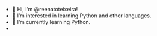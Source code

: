 - 👋 Hi, I’m @reenatoteixeira!
- 👀 I’m interested in learning Python and other languages.
- 🌱 I’m currently learning Python.
- 

<!---
hennagt/hennagt is a ✨ special ✨ repository because its `README.md` (this file) appears on your GitHub profile.
You can click the Preview link to take a look at your changes.
--->
